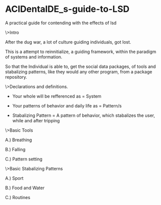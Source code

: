 # ACIDentalDE_s-guide-to-LSD
A practical guide for contending with the effects of lsd

\\\>Intro

After the dug war, a lot of culture guiding individuals,
got lost.

This is a attempt to reinnitialize, 
a guiding framework, within the paradigm of systems and information.

So that the Individual is able to, get the social data packages,
of tools and stabalizing patterns, like they would any other program,
from a package repository. 


\\>Declarations and definitions.

- Your whole will be refferenced as = System

- Your patterns of behavior and daily life as = Pattern/s

- Stabalizing Pattern = A pattern of behavior, which stabalizes the user, while and after tripping


\\\>Basic Tools

A.) Breathing

B.) Falling

C.) Pattern setting


\\\>Basic Stabalizing Patterns

A.) Sport

B.) Food and Water

C.) Routines
